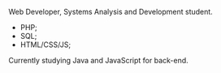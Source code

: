 Web Developer, Systems Analysis and Development student.
- PHP;
- SQL;
- HTML/CSS/JS;

Currently studying Java and JavaScript for back-end.
